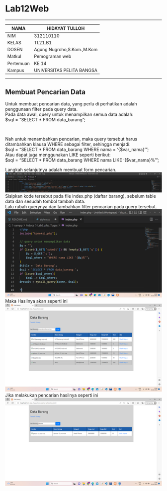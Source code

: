 # Lab12Web

<Hr>

|NAMA   |HIDAYAT TULLOH |
| --- | --- |
| NIM   | 312110110 |
| KELAS | TI.21.B1 |
| DOSEN | Agung Nugroho,S.Kom.,M.Kom |
| Matkul| Pemograman web |
|Pertemuan| KE 14 |
|Kampus | UNIVERSITAS PELITA BANGSA |

<Hr>

## Membuat Pencarian Data
Untuk membuat pencarian data, yang perlu di perhatikan adalah penggunaan filter pada query data.
<br>
Pada data awal, query untuk menampilkan semua data adalah:
<br>
$sql = “SELECT * FROM data_barang”;

<br>

Nah untuk menambahkan pencarian, maka query tersebut harus ditambahkan klausa WHERE sebagai filter, sehingga menjadi:
<br>
$sql = “SELECT * FROM data_barang WHERE nama = ‘{$var_nama}’”;
<br>
Atau dapat juga menggunakan LIKE seperti berikut:
<br>
$sql = “SELECT * FROM data_barang WHERE nama LIKE ‘{$var_nama}%’”;
<br>

Langkah selanjutnya adalah membuat form pencarian.
![gambar1](SS/ss2.png)
Sisipkan kode tersebut pada file index.php (daftar barang), sebelum table data dan sesudah tombol tambah data. <br>
Lalu rubah querynya dan tambahkan filter pencarian pada query tersebut.
![gambar2](SS/ss1.png)
Maka Hasilnya akan seperti ini
![gambar2](SS/ss3.png)
Jika melakukan pencarian hasilnya seperti ini
![gambar2](SS/ss4.png)